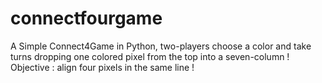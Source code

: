 # connectfourgame

A Simple Connect4Game in Python, two-players choose a color and take turns dropping one colored pixel from the top into a seven-column !  Objective : align four pixels in the same line ! 
